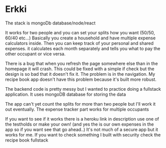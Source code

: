 # Erkki

The stack is mongoDb database/node/react

It works for two people and you can set your splits how you want (50/50, 60/40 etc...)
Basically you create a household and have multiple expense calculators inside. 
Then you can keep track of your personal and shared expenses.
it calculates each month separately and tells you what to pay the other occupant or vice versa.

There is a bug that when you refresh the page somewhere else than in the homepage it will crash. This could be fixed with a simple if check but the design is so bad
that it doesn't fix it. The problem is in the navigation. My recipe book app doesn't have this problem because it's built more robust.

The backend code is pretty messy but I wanted to practice doing a fullstack application.
It uses mongoDB database for storing the data

The app can't yet count the splits for more than two people but I'll work it out eventually.
The expense tracker part works for multiple occupants

If you want to see if it works there is a heroku link in description use one of the testholds or make your own! (and yes the is our own expenses in the app so if you want see that go ahead..) It's not much of a secure app but it works for me. If you want to check something I built with security check the recipe book fullstack
